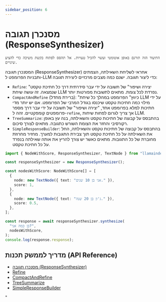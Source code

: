 ```yaml
---
sidebar_position: 6
---
```


# מסנכרן תגובה (ResponseSynthesizer)

`התיעוד הזה תורגם באופן אוטומטי ועשוי להכיל טעויות. אל תהסס לפתוח בקשת משיכה כדי להציע שינויים.`

המסנכרן תגובה (ResponseSynthesizer) אחראי לשליחת השאילתה, הצמתים ותבניות הפרומפט ל-LLM כדי ליצור תגובה. ישנם כמה מצבים מרכזיים ליצירת תגובה:

- `Refine`: "יצירה ושיפור" של תשובה על ידי עבר סידרתית דרך כל חתיכת טקסט שנמצאה.
  זה עושה שיחת LLM נפרדת לכל צומת. מתאים לתשובות מפורטות יותר.
- `CompactAndRefine` (ברירת מחדל): "כיווץ" הפרומפט במהלך כל שיחת LLM על ידי מילוי כמה חתיכות טקסט שיכנסו בגודל המרבי של הפרומפט. אם יש
  יותר מדי חתיכות למלא בפרומפט אחד, "יצירה ושיפור" של תשובה על ידי עבר דרך
  מספר פרומפטים קומפקטיים. זהה ל-`refine`, אך צריך לגרום לפחות שיחות LLM.
- `TreeSummarize`: בהתבסס על קבוצה של חתיכות טקסט והשאילתה, בנה עץ באופן רקורסיבי
  והחזר את הצומת השורש כתגובה. מתאים לצורך סיכום.
- `SimpleResponseBuilder`: בהתבסס על קבוצה של חתיכות טקסט והשאילתה, החל את השאילתה על כל חתיכת
  טקסט תוך צבירת התגובות למערך. מחזיר מחרוזת מחוברת של כל
  התגובות. מתאים כאשר יש צורך להריץ את אותה שאילתה בנפרד על כל חתיכת
  טקסט.

```typescript
import { NodeWithScore, ResponseSynthesizer, TextNode } from "llamaindex";

const responseSynthesizer = new ResponseSynthesizer();

const nodesWithScore: NodeWithScore[] = [
  {
    node: new TextNode({ text: "אני בן 10 שנים." }),
    score: 1,
  },
  {
    node: new TextNode({ text: "ג'ון בן 20 שנה." }),
    score: 0.5,
  },
];

const response = await responseSynthesizer.synthesize(
  "בן כמה אני?",
  nodesWithScore,
);
console.log(response.response);
```

## מדריך לממשק תכנות (API Reference)

- [מסנכרן תגובה (ResponseSynthesizer)](../../api/classes/ResponseSynthesizer.md)
- [Refine](../../api/classes/Refine.md)
- [CompactAndRefine](../../api/classes/CompactAndRefine.md)
- [TreeSummarize](../../api/classes/TreeSummarize.md)
- [SimpleResponseBuilder](../../api/classes/SimpleResponseBuilder.md)

"

